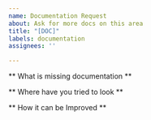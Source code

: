 ```yaml
---
name: Documentation Request
about: Ask for more docs on this area
title: "[DOC]"
labels: documentation
assignees: ''

---
```


** What is missing documentation **

** Where have you tried to look **

** How it can be Improved **
